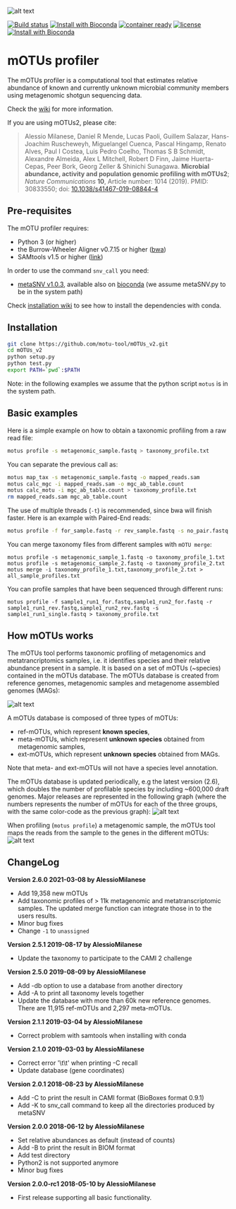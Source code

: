 ![alt text](https://github.com/motu-tool/mOTUs_v2/blob/master/pics/motu_logo.png)

[![Build status](https://ci.appveyor.com/api/projects/status/0x4veuuoabm6018v/branch/master?svg=true)](https://ci.appveyor.com/project/AlessioMilanese/motus-v2/branch/master)
[![Install with Bioconda](https://anaconda.org/bioconda/motus/badges/installer/conda.svg)](https://anaconda.org/bioconda/motus)
[![container ready](https://quay.io/repository/biocontainers/motus/status)](https://quay.io/repository/biocontainers/motus)
[![license](https://anaconda.org/bioconda/motus/badges/license.svg)](https://github.com/motu-tool/mOTUs_v2/blob/master/LICENSE)
[![Install with Bioconda](https://img.shields.io/conda/dn/bioconda/motus.svg?style=flat)](https://anaconda.org/bioconda/motus)


mOTUs profiler
========

The mOTUs profiler is a computational tool that estimates relative abundance of known and currently unknown microbial community members using metagenomic shotgun sequencing data.

Check the [wiki](https://github.com/motu-tool/mOTUs_v2/wiki) for more information.

If you are using mOTUs2, please cite:

> Alessio Milanese, Daniel R Mende, Lucas Paoli, Guillem Salazar, Hans-Joachim Ruscheweyh, Miguelangel Cuenca,
> Pascal Hingamp, Renato Alves, Paul I Costea, Luis Pedro Coelho, Thomas S B Schmidt,
> Alexandre Almeida, Alex L Mitchell, Robert D Finn, Jaime Huerta-Cepas,
> Peer Bork, Georg Zeller & Shinichi Sunagawa.
> **Microbial abundance, activity and population genomic profiling with mOTUs2**; _Nature Communications_ **10**, Article number: 1014 (2019).
> PMID: 30833550;
> doi: [10.1038/s41467-019-08844-4](https://www.nature.com/articles/s41467-019-08844-4)


Pre-requisites
--------------

The mOTU profiler requires:
* Python 3 (or higher)
* the Burrow-Wheeler Aligner v0.7.15 or higher ([bwa](https://github.com/lh3/bwa))
* SAMtools v1.5 or higher ([link](http://www.htslib.org/download/))

In order to use the command ```snv_call``` you need:
* [metaSNV v1.0.3](https://git.embl.de/costea/metaSNV), available also on [bioconda](https://anaconda.org/bioconda/metasnv) (we assume metaSNV.py to be in the system path)

Check [installation wiki](https://github.com/motu-tool/mOTUs_v2/wiki/Installation) to see how to install the dependencies with conda.

Installation
--------------
```bash
git clone https://github.com/motu-tool/mOTUs_v2.git
cd mOTUs_v2
python setup.py
python test.py
export PATH=`pwd`:$PATH
```

Note: in the following examples we assume that the python script ```motus``` is in the system path.


Basic examples
--------------
Here is a simple example on how to obtain a taxonomic profiling from a raw read file:

```bash
motus profile -s metagenomic_sample.fastq > taxonomy_profile.txt
```

You can separate the previous call as:
```bash
motus map_tax -s metagenomic_sample.fastq -o mapped_reads.sam
motus calc_mgc -i mapped_reads.sam -o mgc_ab_table.count
motus calc_motu -i mgc_ab_table.count > taxonomy_profile.txt
rm mapped_reads.sam mgc_ab_table.count
```


The use of multiple threads (`-t`) is recommended, since bwa will finish faster. Here is an example with Paired-End reads:

```bash
motus profile -f for_sample.fastq -r rev_sample.fastq -s no_pair.fastq -t 6 > taxonomy_profile.txt
```

You can merge taxonomy files from different samples with `mOTU merge`:

```shell
motus profile -s metagenomic_sample_1.fastq -o taxonomy_profile_1.txt
motus profile -s metagenomic_sample_2.fastq -o taxonomy_profile_2.txt
motus merge -i taxonomy_profile_1.txt,taxonomy_profile_2.txt > all_sample_profiles.txt
```

You can profile samples that have been sequenced through different runs:
```shell
motus profile -f sample1_run1_for.fastq,sample1_run2_for.fastq -r sample1_run1_rev.fastq,sample1_run2_rev.fastq -s sample1_run1_single.fastq > taxonomy_profile.txt
```

How mOTUs works
--------------
The mOTUs tool performs taxonomic profiling of metagenomics and metatrancriptomics samples, i.e. it identifies species and their relative abundance present in a sample. It is based on a set of mOTUs (~species) contained in the mOTUs database.
The mOTUs database is created from reference genomes, metagenomic samples and metagenome assembled genomes (MAGs):

![alt text](https://www.embl.de/download/zeller/milanese/temp/motus_type.png)

A mOTUs database is composed of three types of mOTUs:
- ref-mOTUs, which represent **known species**,
- meta-mOTUs, which represent **unknown species** obtained from metagenomic samples,
- ext-mOTUs, which represent **unknown species** obtained from MAGs.

Note that meta- and ext-mOTUs will not have a species level annotation.

The mOTUs database is updated periodically, e.g the latest version (2.6), which doubles the number of profilable species by including ~600,000 draft genomes. Major releases are represented in the following graph (where the numbers represents the number of mOTUs for each of the three groups, with the same color-code as the previous graph):
![alt text](https://www.embl.de/download/zeller/milanese/temp/mOTUs_versions_2.png)

When profiling (`motus profile`) a metagenomic sample, the mOTUs tool maps the reads from the sample to the genes in the different mOTUs:
![alt text](https://www.embl.de/download/zeller/milanese/temp/tax_profiling.png)

ChangeLog
--------------
**Version 2.6.0 2021-03-08 by AlessioMilanese**
* Add 19,358 new mOTUs
* Add taxonomic profiles of > 11k metagenomic and metatranscriptomic samples. The updated merge function can integrate those in to the users results.
* Minor bug fixes
* Change `-1` to `unassigned`

**Version 2.5.1 2019-08-17 by AlessioMilanese**
* Update the taxonomy to participate to the CAMI 2 challenge

**Version 2.5.0 2019-08-09 by AlessioMilanese**
* Add -db option to use a database from another directory
* Add -A to print all taxonomy levels together
* Update the database with more than 60k new reference genomes. There are 11,915 ref-mOTUs and 2,297 meta-mOTUs.

**Version 2.1.1 2019-03-04 by AlessioMilanese**
* Correct problem with samtools when installing with conda

**Version 2.1.0 2019-03-03 by AlessioMilanese**
* Correct error \'\t\t\' when printing -C recall
* Update database (gene coordinates)

**Version 2.0.1 2018-08-23 by AlessioMilanese**
* Add -C to print the result in CAMI format (BioBoxes format 0.9.1)
* Add -K to snv_call command to keep all the directories produced by metaSNV

**Version 2.0.0 2018-06-12 by AlessioMilanese**
* Set relative abundances as default (instead of counts)
* Add -B to print the result in BIOM format
* Add test directory
* Python2 is not supported anymore
* Minor bug fixes

**Version 2.0.0-rc1 2018-05-10 by AlessioMilanese**
* First release supporting all basic functionality.
